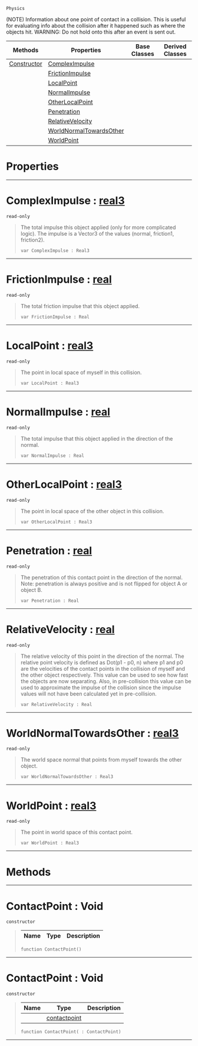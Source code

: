  `Physics`



(NOTE) Information about one point of contact in a collision. This is useful for evaluating info about the collision after it happened such as where the objects hit. WARNING: Do not hold onto this after an event is sent out.

|Methods|Properties|Base Classes|Derived Classes|
|---|---|---|---|
|[ Constructor](https://github.com/ArendDanielek/ZeroDocsTest/blob/master/code_reference/class_reference/contactpoint.markdown#contactpoint-void)|[ ComplexImpulse](https://github.com/ArendDanielek/ZeroDocsTest/blob/master/code_reference/class_reference/contactpoint.markdown#compleximpulse-zero-engi)| | |
| |[ FrictionImpulse](https://github.com/ArendDanielek/ZeroDocsTest/blob/master/code_reference/class_reference/contactpoint.markdown#frictionimpulse-zero-eng)| | |
| |[ LocalPoint](https://github.com/ArendDanielek/ZeroDocsTest/blob/master/code_reference/class_reference/contactpoint.markdown#localpoint-zero-engine-d)| | |
| |[ NormalImpulse](https://github.com/ArendDanielek/ZeroDocsTest/blob/master/code_reference/class_reference/contactpoint.markdown#normalimpulse-zero-engin)| | |
| |[ OtherLocalPoint](https://github.com/ArendDanielek/ZeroDocsTest/blob/master/code_reference/class_reference/contactpoint.markdown#otherlocalpoint-zero-eng)| | |
| |[ Penetration](https://github.com/ArendDanielek/ZeroDocsTest/blob/master/code_reference/class_reference/contactpoint.markdown#penetration-zero-engine)| | |
| |[ RelativeVelocity](https://github.com/ArendDanielek/ZeroDocsTest/blob/master/code_reference/class_reference/contactpoint.markdown#relativevelocity-zero-en)| | |
| |[ WorldNormalTowardsOther](https://github.com/ArendDanielek/ZeroDocsTest/blob/master/code_reference/class_reference/contactpoint.markdown#worldnormaltowardsother)| | |
| |[ WorldPoint](https://github.com/ArendDanielek/ZeroDocsTest/blob/master/code_reference/class_reference/contactpoint.markdown#worldpoint-zero-engine-d)| | |


 #  Properties


---  
 #  ComplexImpulse : [real3](https://github.com/ArendDanielek/ZeroDocsTest/blob/master/code_reference/zilch_base_types/real3.markdown)

 `read-only`

> The total impulse this object applied (only for more complicated logic). The impulse is a Vector3 of the values (normal, friction1, friction2).
> ``` lang=cpp, name=Zilch
> var ComplexImpulse : Real3


---  
 #  FrictionImpulse : [real](https://github.com/ArendDanielek/ZeroDocsTest/blob/master/code_reference/zilch_base_types/real.markdown)

 `read-only`

> The total friction impulse that this object applied.
> ``` lang=cpp, name=Zilch
> var FrictionImpulse : Real


---  
 #  LocalPoint : [real3](https://github.com/ArendDanielek/ZeroDocsTest/blob/master/code_reference/zilch_base_types/real3.markdown)

 `read-only`

> The point in local space of myself in this collision.
> ``` lang=cpp, name=Zilch
> var LocalPoint : Real3


---  
 #  NormalImpulse : [real](https://github.com/ArendDanielek/ZeroDocsTest/blob/master/code_reference/zilch_base_types/real.markdown)

 `read-only`

> The total impulse that this object applied in the direction of the normal.
> ``` lang=cpp, name=Zilch
> var NormalImpulse : Real


---  
 #  OtherLocalPoint : [real3](https://github.com/ArendDanielek/ZeroDocsTest/blob/master/code_reference/zilch_base_types/real3.markdown)

 `read-only`

> The point in local space of the other object in this collision.
> ``` lang=cpp, name=Zilch
> var OtherLocalPoint : Real3


---  
 #  Penetration : [real](https://github.com/ArendDanielek/ZeroDocsTest/blob/master/code_reference/zilch_base_types/real.markdown)

 `read-only`

> The penetration of this contact point in the direction of the normal. Note: penetration is always positive and is not flipped for object A or object B.
> ``` lang=cpp, name=Zilch
> var Penetration : Real


---  
 #  RelativeVelocity : [real](https://github.com/ArendDanielek/ZeroDocsTest/blob/master/code_reference/zilch_base_types/real.markdown)

 `read-only`

> The relative velocity of this point in the direction of the normal. The relative point velocity is defined as Dot(p1 - p0, n) where p1 and p0 are the velocities of the contact points in the collision of myself and the other object respectively. This value can be used to see how fast the objects are now separating. Also, in pre-collision this value can be used to approximate the impulse of the collision since the impulse values will not have been calculated yet in pre-collision.
> ``` lang=cpp, name=Zilch
> var RelativeVelocity : Real


---  
 #  WorldNormalTowardsOther : [real3](https://github.com/ArendDanielek/ZeroDocsTest/blob/master/code_reference/zilch_base_types/real3.markdown)

 `read-only`

> The world space normal that points from myself towards the other object.
> ``` lang=cpp, name=Zilch
> var WorldNormalTowardsOther : Real3


---  
 #  WorldPoint : [real3](https://github.com/ArendDanielek/ZeroDocsTest/blob/master/code_reference/zilch_base_types/real3.markdown)

 `read-only`

> The point in world space of this contact point.
> ``` lang=cpp, name=Zilch
> var WorldPoint : Real3


---  
 #  Methods


---  
 #  ContactPoint : Void

 `constructor`

> 
> |Name|Type|Description|
> |---|---|---|
> ``` lang=cpp, name=Zilch
> function ContactPoint()
> ``` 


---  
 #  ContactPoint : Void

 `constructor`

> 
> |Name|Type|Description|
> |---|---|---|
> ||[contactpoint](https://github.com/ArendDanielek/ZeroDocsTest/blob/master/code_reference/class_reference/contactpoint.markdown)| |
> ``` lang=cpp, name=Zilch
> function ContactPoint( : ContactPoint)
> ``` 


---  
 
  
  
  
  
  
  
  

 